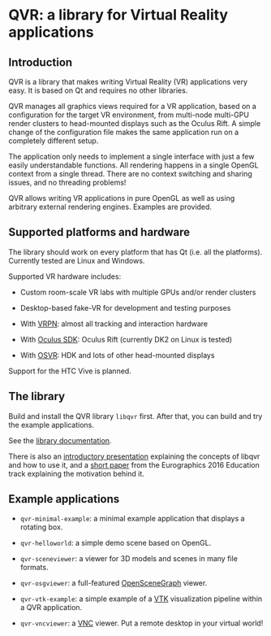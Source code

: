 # QVR: a library for Virtual Reality applications

## Introduction

QVR is a library that makes writing Virtual Reality (VR) applications very easy.
It is based on Qt and requires no other libraries.

QVR manages all graphics views required for a VR application, based on a
configuration for the target VR environment, from multi-node multi-GPU render
clusters to head-mounted displays such as the Oculus Rift. A simple change
of the configuration file makes the same application run on a completely
different setup.

The application only needs to implement a single interface with just a few
easily understandable functions. All rendering happens in a single OpenGL
context from a single thread. There are no context switching and sharing
issues, and no threading problems!

QVR allows writing VR applications in pure OpenGL as well as using arbitrary
external rendering engines. Examples are provided.

## Supported platforms and hardware

The library should work on every platform that has Qt (i.e. all the platforms).
Currently tested are Linux and Windows.

Supported VR hardware includes:

- Custom room-scale VR labs with multiple GPUs and/or render clusters

- Desktop-based fake-VR for development and testing purposes

- With [VRPN](http://vrpn.org/): almost all tracking and interaction hardware

- With [Oculus SDK](https://www.oculus.com/): Oculus Rift (currently DK2 on Linux is tested)

- With [OSVR](http://osvr.org/): HDK and lots of other head-mounted displays

Support for the HTC Vive is planned.

## The library

Build and install the QVR library `libqvr` first. After that, you can build
and try the example applications.

See the [library documentation](https://marlam.github.io/qvr/html/).

There is also an [introductory presentation](https://marlam.github.io/qvr/qvr-slides.pdf)
explaining the concepts of libqvr and how to use it, and a
[short paper](https://marlam.github.io/qvr/lambers2016qvr.pdf) from the Eurographics
2016 Education track explaining the motivation behind it.

## Example applications

- `qvr-minimal-example`:
  a minimal example application that displays a rotating box.

- `qvr-helloworld`:
  a simple demo scene based on OpenGL.

- `qvr-sceneviewer`:
  a viewer for 3D models and scenes in many file formats.

- `qvr-osgviewer`:
  a full-featured [OpenSceneGraph](http://www.openscenegraph.com) viewer.

- `qvr-vtk-example`:
  a simple example of a [VTK](http://www.vtk.org) visualization pipeline within
  a QVR application.

- `qvr-vncviewer`: a [VNC](https://en.wikipedia.org/wiki/Virtual_Network_Computing)
  viewer. Put a remote desktop in your virtual world!
